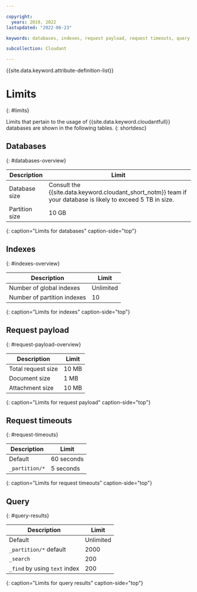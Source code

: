 ```yaml
---

copyright:
  years: 2019, 2022
lastupdated: "2022-06-23"

keywords: databases, indexes, request payload, request timeouts, query, query results

subcollection: Cloudant

---
```


{{site.data.keyword.attribute-definition-list}}

# Limits
{: #limits}

Limits that pertain to the usage of {{site.data.keyword.cloudantfull}} databases are shown in the following tables.
{: shortdesc}

## Databases
{: #databases-overview}

|Description|Limit|
|--|--|
|Database size|Consult the {{site.data.keyword.cloudant_short_notm}} team if your database is likely to exceed 5 TB in size.|
|Partition size|10 GB|
{: caption="Limits for databases" caption-side="top"}

## Indexes
{: #indexes-overview}

|Description|Limit|
|--|--|
|Number of global indexes|Unlimited|
|Number of partition indexes|10|
{: caption="Limits for indexes" caption-side="top"}

## Request payload
{: #request-payload-overview}

|Description|Limit|
|--|--|
|Total request size|10 MB|
|Document size|1 MB|
|Attachment size|10 MB|
{: caption="Limits for request payload" caption-side="top"}

## Request timeouts
{: #request-timeouts}

|Description|Limit|
|--|--|
|Default|60 seconds|
|`_partition/*` |5 seconds|
{: caption="Limits for request timeouts" caption-side="top"}

## Query
{: #query-results}

|Description|Limit|
|--|--|
|Default|Unlimited|
|`_partition/*` default|2000|
|`_search`|200|
|`_find` by using `text` index|200|
{: caption="Limits for query results" caption-side="top"}
